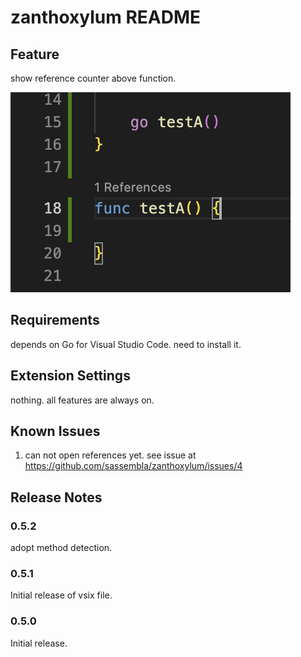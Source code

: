 # zanthoxylum README



## Feature

show reference counter above function.

![show reference on func](https://raw.githubusercontent.com/sassembla/zanthoxylum/main/images/show_ref.png)


## Requirements

depends on Go for Visual Studio Code. need to install it.

## Extension Settings

nothing. all features are always on.

## Known Issues

1. can not open references yet. see issue at https://github.com/sassembla/zanthoxylum/issues/4

## Release Notes

### 0.5.2

adopt method detection.

### 0.5.1

Initial release of vsix file.

### 0.5.0

Initial release.
